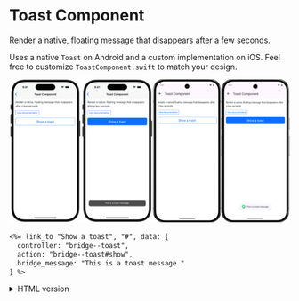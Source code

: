 # Toast Component

Render a native, floating message that disappears after a few seconds.

Uses a native `Toast` on Android and a custom implementation on iOS. Feel free to customize `ToastComponent.swift` to match your design.

![Toast Component examples](/resources/screenshots/toast.png)

```erb
<%= link_to "Show a toast", "#", data: {
  controller: "bridge--toast",
  action: "bridge--toast#show",
  bridge_message: "This is a toast message."
} %>
```

<details>
<summary>HTML version</summary>

```html
<a
    href="#"
    data-controller="bridge--toast"
    data-action="bridge--toast#show"
    data-bridge-message="This is a toast message."
>Show a toast</a>
```

</details>

